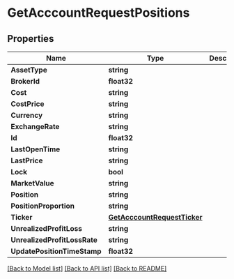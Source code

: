 # GetAcccountRequestPositions

## Properties

Name | Type | Description | Notes
------------ | ------------- | ------------- | -------------
**AssetType** | **string** |  | [optional] 
**BrokerId** | **float32** |  | [optional] 
**Cost** | **string** |  | [optional] 
**CostPrice** | **string** |  | [optional] 
**Currency** | **string** |  | [optional] 
**ExchangeRate** | **string** |  | [optional] 
**Id** | **float32** |  | [optional] 
**LastOpenTime** | **string** |  | [optional] 
**LastPrice** | **string** |  | [optional] 
**Lock** | **bool** |  | [optional] 
**MarketValue** | **string** |  | [optional] 
**Position** | **string** |  | [optional] 
**PositionProportion** | **string** |  | [optional] 
**Ticker** | [**GetAcccountRequestTicker**](GetAcccountRequest_ticker.md) |  | [optional] 
**UnrealizedProfitLoss** | **string** |  | [optional] 
**UnrealizedProfitLossRate** | **string** |  | [optional] 
**UpdatePositionTimeStamp** | **float32** |  | [optional] 

[[Back to Model list]](../README.md#documentation-for-models) [[Back to API list]](../README.md#documentation-for-api-endpoints) [[Back to README]](../README.md)


